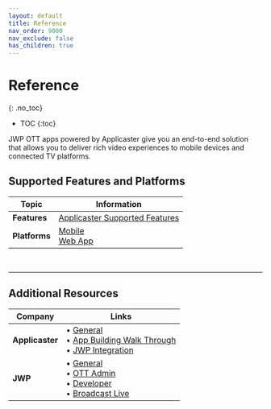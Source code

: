 ```yaml
---
layout: default
title: Reference
nav_order: 9000
nav_exclude: false
has_children: true
---
```


# Reference 
{: .no_toc}

- TOC
{:toc}

JWP OTT apps powered by Applicaster give you an end-to-end solution that allows you to deliver rich video experiences to mobile devices and connected TV platforms.

## Supported Features and Platforms

| Topic | Information |
| --- | --- |
| **Features** | <a href="https://view.monday.com/2481297474-2b0cf38fcf4e95c7fdb76bb9ffd14eb0?r=use1" target="_blank">Applicaster Supported Features</a> |
| **Platforms** | <a href="https://docs.applicaster.com/using-zapp/supported-devices/" target="_blank">Mobile</a><br /><a href="" target="_blank">Web App</a> |

<br />
<hr/>

## Additional Resources

|  Company | Links |
| --- | --- |
| **Applicaster** | &bull; <a href="https://jwplayer.github.io/applicaster-docs/reference/url" target="_blank">General</a><br />&bull; <a href="https://docs.applicaster.com/using-zapp/app-building-walk-through" target="_blank">App Building Walk Through</a><br />&bull; <a href="https://docs.applicaster.com/integrations/jw-endpoints" target="_blank">JWP Integration</a> |
| **JWP** | &bull; <a href="https://support.jwplayer.com/" target="_blank">General</a><br />&bull; <a href="https://support.jwplayer.com/topics/ott" target="_blank">OTT Admin</a><br />&bull; <a href="https://developer.jwplayer.com/jwplayer/docs" target="_blank">Developer</a><br />&bull; <a href="-   https://docs.vualto.com/en/latest/" target="_blank">Broadcast Live</a><br />


